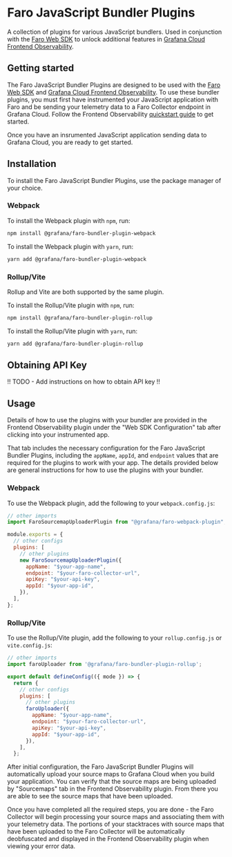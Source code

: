 # Faro JavaScript Bundler Plugins

A collection of plugins for various JavaScript bundlers. Used in conjunction with the [Faro Web SDK](https://github.com/grafana/faro-web-sdk) to unlock additional features in [Grafana Cloud Frontend Observability](https://grafana.com/docs/grafana-cloud/monitor-applications/frontend-observability/).

## Getting started

The Faro JavaScript Bundler Plugins are designed to be used with the [Faro Web SDK](https://github.com/grafana/faro-web-sdk) and [Grafana Cloud Frontend Observability](https://grafana.com/products/cloud/frontend-observability-for-real-user-monitoring/). To use these bundler plugins, you must first have instrumented your JavaScript application with Faro and be sending your telemetry data to a Faro Collector endpoint in Grafana Cloud. Follow the Frontend Observability [quickstart guide](https://grafana.com/docs/grafana-cloud/monitor-applications/frontend-observability/quickstart/javascript/) to get started.

Once you have an insrumented JavaScript application sending data to Grafana Cloud, you are ready to get started.

## Installation

To install the Faro JavaScript Bundler Plugins, use the package manager of your choice.

### Webpack

To install the Webpack plugin with `npm`, run:

```bash
npm install @grafana/faro-bundler-plugin-webpack
```

To install the Webpack plugin with `yarn`, run:

```bash
yarn add @grafana/faro-bundler-plugin-webpack
```

### Rollup/Vite

Rollup and Vite are both supported by the same plugin.

To install the Rollup/Vite plugin with `npm`, run:

```bash
npm install @grafana/faro-bundler-plugin-rollup
```

To install the Rollup/Vite plugin with `yarn`, run:

```bash
yarn add @grafana/faro-bundler-plugin-rollup
```

## Obtaining API Key

!! TODO - Add instructions on how to obtain API key !!

## Usage

Details of how to use the plugins with your bundler are provided in the Frontend Observability plugin under the "Web SDK Configuration" tab after clicking into your instrumented app.

That tab includes the necessary configuration for the Faro JavaScript Bundler Plugins, including the `appName`, `appId`, and `endpoint` values that are required for the plugins to work with your app. The details provided below are general instructions for how to use the plugins with your bundler.

### Webpack

To use the Webpack plugin, add the following to your `webpack.config.js`:

```javascript
// other imports
import FaroSourcemapUploaderPlugin from "@grafana/faro-webpack-plugin";

module.exports = {
  // other configs
  plugins: [
    // other plugins
    new FaroSourcemapUploaderPlugin({
      appName: "$your-app-name",
      endpoint: "$your-faro-collector-url",
      apiKey: "$your-api-key",
      appId: "$your-app-id",
    }),
  ],
};
```

### Rollup/Vite

To use the Rollup/Vite plugin, add the following to your `rollup.config.js` or `vite.config.js`:

```javascript
// other imports
import faroUploader from '@grafana/faro-bundler-plugin-rollup';

export default defineConfig(({ mode }) => {
  return {
    // other configs
    plugins: [
      // other plugins
      faroUploader({
        appName: "$your-app-name",
        endpoint: "$your-faro-collector-url",
        apiKey: "$your-api-key",
        appId: "$your-app-id",
      }),
    ],
  };
```

After initial configuration, the Faro JavaScript Bundler Plugins will automatically upload your source maps to Grafana Cloud when you build your application. You can verify that the source maps are being uploaded by "Sourcemaps" tab in the Frontend Observability plugin. From there you are able to see the source maps that have been uploaded.

Once you have completed all the required steps, you are done - the Faro Collector will begin processing your source maps and associating them with your telemetry data. The portions of your stacktraces with source maps that have been uploaded to the Faro Collector will be automatically deobfuscated and displayed in the Frontend Observability plugin when viewing your error data.
